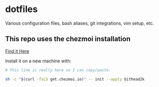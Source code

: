 # dotfiles
Various configuration files, bash aliases, git integrations, vim setup, etc.

## This repo uses the chezmoi installation 

[Find it Here](https??github.com/twpayne/chezmoi)

Install it on a new machine with:

```bash
# This line is really here so I can copy/paste.

sh -c "$(curl -fsLS get.chezmoi.io)" -- init --apply bithead2k
```

